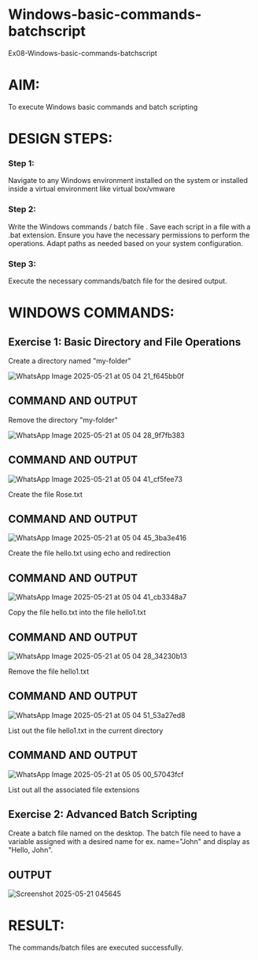 # Windows-basic-commands-batchscript
Ex08-Windows-basic-commands-batchscript

# AIM:
To execute Windows basic commands and batch scripting

# DESIGN STEPS:

### Step 1:

Navigate to any Windows environment installed on the system or installed inside a virtual environment like virtual box/vmware 

### Step 2:

Write the Windows commands / batch file . Save each script in a file with a .bat extension. Ensure you have the necessary permissions to perform the operations. Adapt paths as needed based on your system configuration.
### Step 3:

Execute the necessary commands/batch file for the desired output. 




# WINDOWS COMMANDS:
## Exercise 1: Basic Directory and File Operations
Create a directory named "my-folder"

![WhatsApp Image 2025-05-21 at 05 04 21_f645bb0f](https://github.com/user-attachments/assets/a3e8d926-218f-48fb-8aec-d2a62ea2f116)


## COMMAND AND OUTPUT
Remove the directory "my-folder"

![WhatsApp Image 2025-05-21 at 05 04 28_9f7fb383](https://github.com/user-attachments/assets/d1fe9e84-79da-4f31-9f72-b8e627c1f3eb)


## COMMAND AND OUTPUT

![WhatsApp Image 2025-05-21 at 05 04 41_cf5fee73](https://github.com/user-attachments/assets/74a660cf-3a12-4f28-9d3f-2c00593f28a7)

Create the file Rose.txt

## COMMAND AND OUTPUT

![WhatsApp Image 2025-05-21 at 05 04 45_3ba3e416](https://github.com/user-attachments/assets/8455207b-ab03-432e-9119-afc71555138b)

Create the file hello.txt using echo and redirection

## COMMAND AND OUTPUT

![WhatsApp Image 2025-05-21 at 05 04 41_cb3348a7](https://github.com/user-attachments/assets/7cdc3e01-4c93-4744-8b99-2409a0e4cd35)

Copy the file hello.txt into the file hello1.txt

## COMMAND AND OUTPUT

![WhatsApp Image 2025-05-21 at 05 04 28_34230b13](https://github.com/user-attachments/assets/5fbb6a6c-dc75-4c0c-95b9-f4018b25ea52)

Remove the file hello1.txt

## COMMAND AND OUTPUT

![WhatsApp Image 2025-05-21 at 05 04 51_53a27ed8](https://github.com/user-attachments/assets/c48873a0-84db-4298-a9ed-e4329b4bcc87)

List out the file hello1.txt in the current directory

## COMMAND AND OUTPUT

![WhatsApp Image 2025-05-21 at 05 05 00_57043fcf](https://github.com/user-attachments/assets/21686d1d-32d4-4edb-8dfd-b45902874541)


List out all the associated file extensions 

## Exercise 2: Advanced Batch Scripting
Create a batch file named on the desktop. The batch file need to have a variable assigned with a desired name for ex. name="John" and display as "Hello, John".

## OUTPUT

![Screenshot 2025-05-21 045645](https://github.com/user-attachments/assets/092698ac-bcdd-473a-a454-a52e324f57ee)



# RESULT:
The commands/batch files are executed successfully.

